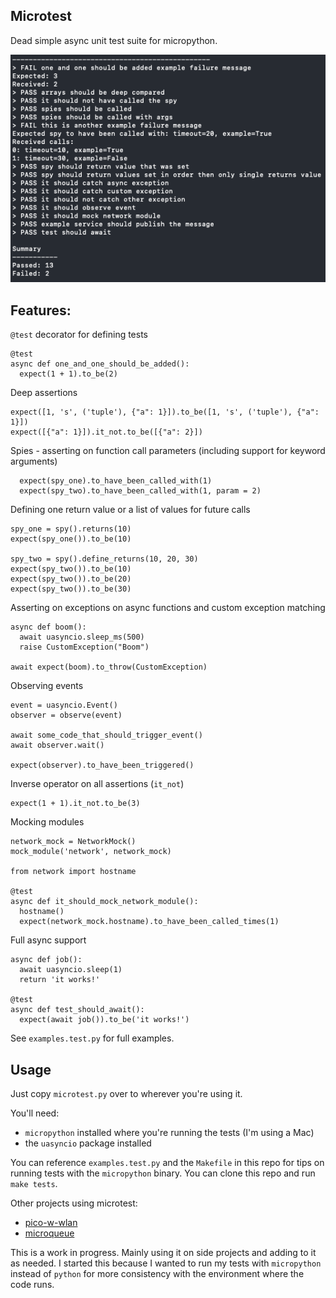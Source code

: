 ## Microtest

Dead simple async unit test suite for micropython.

![tests image](docs/tests_v0.1.0.png)

## Features:
`@test` decorator for defining tests
```
@test
async def one_and_one_should_be_added():
  expect(1 + 1).to_be(2)
```

Deep assertions
```
expect([1, 's', ('tuple'), {"a": 1}]).to_be([1, 's', ('tuple'), {"a": 1}])
expect([{"a": 1}]).it_not.to_be([{"a": 2}])
```

Spies - asserting on function call parameters (including support for keyword arguments)
```
  expect(spy_one).to_have_been_called_with(1)
  expect(spy_two).to_have_been_called_with(1, param = 2)
```

Defining one return value or a list of values for future calls
```
spy_one = spy().returns(10)
expect(spy_one()).to_be(10)

spy_two = spy().define_returns(10, 20, 30)
expect(spy_two()).to_be(10)
expect(spy_two()).to_be(20)
expect(spy_two()).to_be(30)
```

Asserting on exceptions on async functions and custom exception matching
```
async def boom():
  await uasyncio.sleep_ms(500)
  raise CustomException("Boom")

await expect(boom).to_throw(CustomException)
```

Observing events
```
event = uasyncio.Event()
observer = observe(event)

await some_code_that_should_trigger_event()
await observer.wait()

expect(observer).to_have_been_triggered()
```

Inverse operator on all assertions (`it_not`)
```
expect(1 + 1).it_not.to_be(3)
```

Mocking modules
```
network_mock = NetworkMock()
mock_module('network', network_mock)

from network import hostname

@test
async def it_should_mock_network_module():
  hostname()
  expect(network_mock.hostname).to_have_been_called_times(1)
```

Full async support
```
async def job():
  await uasyncio.sleep(1)
  return 'it works!'

@test
async def test_should_await():
  expect(await job()).to_be('it works!')
```

See `examples.test.py` for full examples.

## Usage
Just copy `microtest.py` over to wherever you're using it.

You'll need:
- `micropython` installed where you're running the tests (I'm using a Mac)
- the `uasyncio` package installed

You can reference `examples.test.py` and the `Makefile` in this repo for tips on
running tests with the `micropython` binary. You can clone this repo and run `make tests`.

Other projects using microtest:
- [pico-w-wlan](https://github.com/rogisolorzano/pico-w-wlan)
- [microqueue](https://github.com/rogisolorzano/microqueue)


This is a work in progress. Mainly using it on side projects and adding to it as needed.
I started this because I wanted to run my tests with `micropython` instead of `python`
for more consistency with the environment where the code runs.